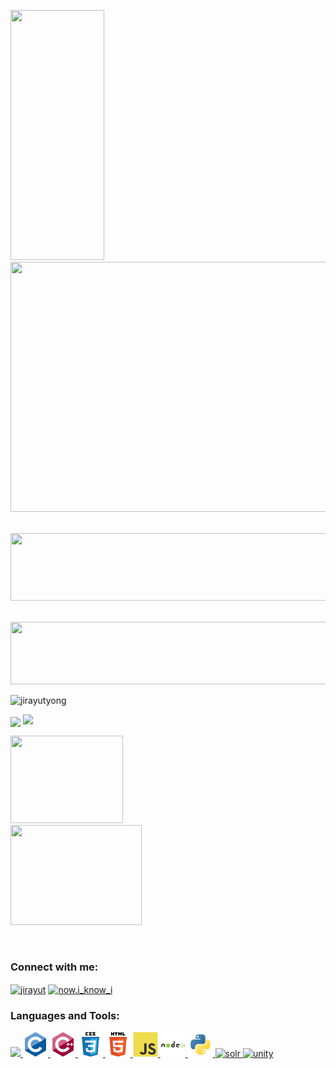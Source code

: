 <img src="https://scontent.xx.fbcdn.net/v/t1.15752-9/272119973_650013829425599_1954867889245677608_n.png?_nc_cat=109&ccb=1-5&_nc_sid=aee45a&_nc_ohc=UyfQycCzJLwAX-3FCHY&_nc_ad=z-m&_nc_cid=0&_nc_ht=scontent.xx&oh=03_AVL9UcwsD5tcx9nqQGZUoLeihjV3Qq9XwwOw3TAedAVv5Q&oe=6216E532" height="400" width="150"><img src="https://c.tenor.com/flflC6GFzO8AAAAd/sultan-alrefaei-programmer.gif" height="400" width="600">


<img src="https://scontent.xx.fbcdn.net/v/t1.15752-9/272119973_650013829425599_1954867889245677608_n.png?_nc_cat=109&ccb=1-5&_nc_sid=aee45a&_nc_ohc=UyfQycCzJLwAX-3FCHY&_nc_ad=z-m&_nc_cid=0&_nc_ht=scontent.xx&oh=03_AVL9UcwsD5tcx9nqQGZUoLeihjV3Qq9XwwOw3TAedAVv5Q&oe=6216E532" height="0" width="100"><img src="https://readme-typing-svg.herokuapp.com?color=%2320F4F7&lines=Hi+%F0%9F%91%8B%2C+I'm+Jirayut+Senanolit+%F0%9F%90%BC;&amp;center=true&amp;width=500&amp;height=50" height="108" width="691">

<img src="https://scontent.xx.fbcdn.net/v/t1.15752-9/272119973_650013829425599_1954867889245677608_n.png?_nc_cat=109&ccb=1-5&_nc_sid=aee45a&_nc_ohc=UyfQycCzJLwAX-3FCHY&_nc_ad=z-m&_nc_cid=0&_nc_ht=scontent.xx&oh=03_AVL9UcwsD5tcx9nqQGZUoLeihjV3Qq9XwwOw3TAedAVv5Q&oe=6216E532" height="0" width="70"><img src="https://readme-typing-svg.herokuapp.com?color=%23F722D8&lines=%F0%9F%96%A5+CE+Computer+Engineering+KMITL+%F0%9F%96%A5;&amp;center=true&amp;width=500&amp;height=50" height="100" width="750">


<p align="left"> <img src="https://komarev.com/ghpvc/?username=jirayutyong&label=Profile%20views&color=0e75b6&style=flat" alt="jirayutyong" /> </p>
<img align="center"src="https://github-readme-stats.vercel.app/api?username=JirayutYong&amp;layout=compact&amp;langs_count=8&amp;theme=radical" style="max-width: 100%;">
<img height="180em"src="https://github-readme-stats-eight-theta.vercel.app/api/top-langs/?username=JirayutYong&amp;layout=compact&amp;langs_count=8&amp;theme=radical" style="max-width: 100%;">

<img src="https://static.wikia.nocookie.net/60db1928-922e-43a4-9789-b6ad32498a20" height="140" width="180"><img src="https://scontent.xx.fbcdn.net/v/t1.15752-9/272119973_650013829425599_1954867889245677608_n.png?_nc_cat=109&ccb=1-5&_nc_sid=aee45a&_nc_ohc=UyfQycCzJLwAX-3FCHY&_nc_ad=z-m&_nc_cid=0&_nc_ht=scontent.xx&oh=03_AVL9UcwsD5tcx9nqQGZUoLeihjV3Qq9XwwOw3TAedAVv5Q&oe=6216E532" height="10" width="200"><img src="https://media3.giphy.com/media/M2pxH4Xa8soJTriWXH/source.gif" height="160" width="210">


<p align="left"> <a href="https://twitter.com/" target="blank"><img src="https://img.shields.io/twitter/follow/?logo=twitter&style=for-the-badge" alt="" /></a> </p>

<h3 align="left">Connect with me:</h3>
<p align="left">
<a href="https://www.facebook.com/profile.php?id=100008728151789" target="blank"><img align="center" src="https://raw.githubusercontent.com/rahuldkjain/github-profile-readme-generator/master/src/images/icons/Social/facebook.svg" alt="jirayut" height="30" width="40" /></a>
<a href="https://instagram.com/now.i_know_i" target="blank"><img align="center" src="https://raw.githubusercontent.com/rahuldkjain/github-profile-readme-generator/master/src/images/icons/Social/instagram.svg" alt="now.i_know_i" height="30" width="40" /></a>
</p>

<h3 align="left">Languages and Tools:</h3>
<p align="left"> <a href="https://www.arduino.cc/" target="_blank" rel="noreferrer"> <img src="https://cdn.worldvectorlogo.com/logos/arduino-1.svg" alt"arduino"width="40" height="40"/> </a> <a href="https://www.cprogramming.com/" target="_blank" rel="noreferrer"> <img src="https://raw.githubusercontent.com/devicons/devicon/master/icons/c/c-original.svg" alt="c" width="40" height="40"/> </a> <a href="https://www.w3schools.com/cpp/" target="_blank" rel="noreferrer"> <img src="https://raw.githubusercontent.com/devicons/devicon/master/icons/cplusplus/cplusplus-original.svg" alt="cplusplus" width="40" height="40"/> </a> <a href="https://www.w3schools.com/css/" target="_blank" rel="noreferrer"> <img src="https://raw.githubusercontent.com/devicons/devicon/master/icons/css3/css3-original-wordmark.svg" alt="css3" width="40" height="40"/> </a> <a href="https://www.w3.org/html/" target="_blank" rel="noreferrer"> <img src="https://raw.githubusercontent.com/devicons/devicon/master/icons/html5/html5-original-wordmark.svg" alt="html5" width="40" height="40"/> </a> <a href="https://developer.mozilla.org/en-US/docs/Web/JavaScript" target="_blank" rel="noreferrer"> <img src="https://raw.githubusercontent.com/devicons/devicon/master/icons/javascript/javascript-original.svg" alt="javascript" width="40" height="40"/> </a> <a href="https://nodejs.org" target="_blank" rel="noreferrer"> <img src="https://raw.githubusercontent.com/devicons/devicon/master/icons/nodejs/nodejs-original-wordmark.svg" alt="nodejs" width="40" height="40"/> </a> <a href="https://www.python.org" target="_blank" rel="noreferrer"> <img src="https://raw.githubusercontent.com/devicons/devicon/master/icons/python/python-original.svg" alt="python" width="40" height="40"/> </a> <a href="https://lucene.apache.org/solr/" target="_blank" rel="noreferrer"> <img src="https://www.vectorlogo.zone/logos/apache_solr/apache_solr-icon.svg" alt="solr" width="40" height="40"/> </a> <a href="https://unity.com/" target="_blank" rel="noreferrer"> <img src="https://www.vectorlogo.zone/logos/unity3d/unity3d-icon.svg" alt="unity" width="40" height="40"/> </a> </p>





